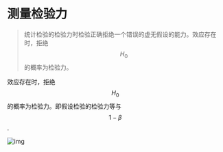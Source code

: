 # 测量检验力

> 统计检验的检验力时检验正确拒绝一个错误的虚无假设的能力。效应存在时，拒绝$$H_0$$的概率为检验力。

效应存在时，拒绝$$H_0$$ 的概率为检验力。即假设检验的检验力等与$$1-\beta$$.

![img](../../../../../Changes729_image/raw/main/ln/假设检验力.png)
